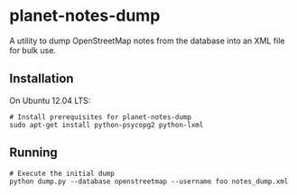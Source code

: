 planet-notes-dump
=================

A utility to dump OpenStreetMap notes from the database into an XML file for bulk use.

Installation
------------

On Ubuntu 12.04 LTS:

    # Install prerequisites for planet-notes-dump
    sudo apt-get install python-psycopg2 python-lxml

Running
-------

    # Execute the initial dump
    python dump.py --database openstreetmap --username foo notes_dump.xml

